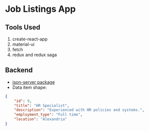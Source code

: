# Job Listings App

## Tools Used

1. create-react-app
2. material-ui
3. fetch
4. redux and redux saga

## Backend

- [json-server package](https://www.npmjs.com/package/json-server)
- Data item shape:

```JSON
{
    "id": 9,
    "title": "HR Specialist",
    "description": "Experienced with HR policies and systems.",
    "employment_type": "Full time",
    "location": "Alexandria"
}
```
